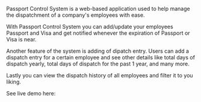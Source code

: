 Passport Control System is a web-based application used to help manage the dispatchment of a company's employees with ease.

With Passport Control System you can add/update your employees Passport and Visa and get notified whenever the expiration of Passport or Visa is near.

Another feature of the system is adding of dipatch entry. Users can add a dispatch entry for a certain employee and see other details like total days of dispatch yearly, total days of dispatch for the past 1 year, and many more.

Lastly you can view the dispatch history of all employees and filter it to you liking.

See live demo here: 
